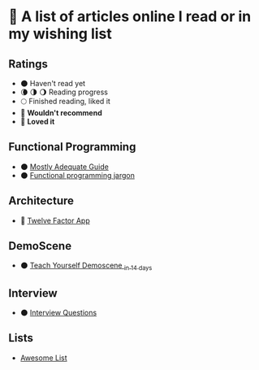# :bookmark: A list of articles online I read or in my wishing list

## Ratings

- 🌑 Haven't read yet
- 🌘 🌗 🌖 Reading progress
- 🌕 Finished reading, liked it
- 🌝 **Wouldn't recommend**
- 🌟 **Loved it**

## Functional Programming
- 🌑 [Mostly Adequate Guide](https://github.com/MostlyAdequate/mostly-adequate-guide)
- 🌑 [Functional programming jargon](https://github.com/hemanth/functional-programming-jargon)

## Architecture
- 🌟 [Twelve Factor App](https://12factor.net/)

## DemoScene
- 🌑 [Teach Yourself Demoscene <sub>in 14 days</sub>](https://github.com/psenough/teach_yourself_demoscene_in_14_days)

## Interview
- 🌑 [Interview Questions](https://github.com/MaximAbramchuck/awesome-interview-questions)

## Lists
- [Awesome List](https://github.com/sindresorhus/awesome)
